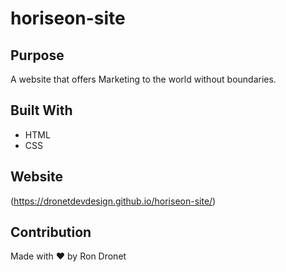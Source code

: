 # horiseon-site

## Purpose
A website that offers Marketing to the world without boundaries.

## Built With
* HTML
* CSS

## Website
(https://dronetdevdesign.github.io/horiseon-site/)

## Contribution
Made with ❤️ by Ron Dronet
